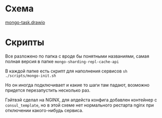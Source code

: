 # Схема

[mongo-task.drawio](mongo-task.drawio)

# Скрипты

Все разложено по папка с вроде бы понятными названиями, самая полная версия в папке `mongo-sharding-repl-cache-api`

В каждой папке есть скрипт для наполнения сервисов `sh ./scripts/mongo-init.sh`

Но он иногда подключивает и какие то шаги там падают, возможно придется перезапустить несколько раз.

Гэйтвэй сделал на NGINX, для апдейста конфига добавлен контейнер с `consul_template`, но в этой схеме нет нормального рестарта nginx при отключении какого-нибудь сервиса.